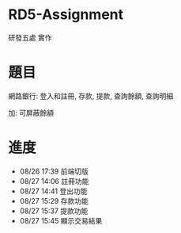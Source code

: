 # RD5-Assignment
研發五處 實作

# 題目
網路銀行: 登入和註冊, 存款, 提款, 查詢餘額, 查詢明細

加: 可屏蔽餘額

# 進度
- 08/26 17:39 前端切版
- 08/27 14:06 註冊功能
- 08/27 14:41 登出功能
- 08/27 15:29 存款功能
- 08/27 15:37 提款功能
- 08/27 15:45 顯示交易結果
